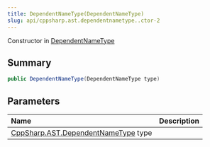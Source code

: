 ```yaml
---
title: DependentNameType(DependentNameType)
slug: api/cppsharp.ast.dependentnametype..ctor-2
---
```

Constructor in [DependentNameType](/api/cppsharp/ast/dependentnametype)

## Summary



```csharp
public DependentNameType(DependentNameType type)
```

## Parameters

|Name|Description|
|:---|:---|
|[CppSharp.AST.DependentNameType](/api/cppsharp/ast/dependentnametype) type||

